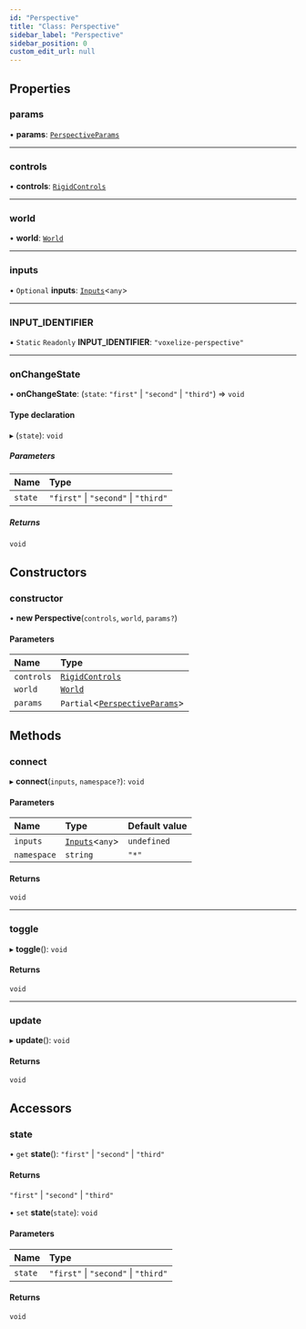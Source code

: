 ```yaml
---
id: "Perspective"
title: "Class: Perspective"
sidebar_label: "Perspective"
sidebar_position: 0
custom_edit_url: null
---
```


## Properties

### params

• **params**: [`PerspectiveParams`](../modules.md#perspectiveparams-210)

___

### controls

• **controls**: [`RigidControls`](RigidControls.md)

___

### world

• **world**: [`World`](World.md)

___

### inputs

• `Optional` **inputs**: [`Inputs`](Inputs.md)<`any`\>

___

### INPUT\_IDENTIFIER

▪ `Static` `Readonly` **INPUT\_IDENTIFIER**: ``"voxelize-perspective"``

___

### onChangeState

• **onChangeState**: (`state`: ``"first"`` \| ``"second"`` \| ``"third"``) => `void`

#### Type declaration

▸ (`state`): `void`

##### Parameters

| Name | Type |
| :------ | :------ |
| `state` | ``"first"`` \| ``"second"`` \| ``"third"`` |

##### Returns

`void`

## Constructors

### constructor

• **new Perspective**(`controls`, `world`, `params?`)

#### Parameters

| Name | Type |
| :------ | :------ |
| `controls` | [`RigidControls`](RigidControls.md) |
| `world` | [`World`](World.md) |
| `params` | `Partial`<[`PerspectiveParams`](../modules.md#perspectiveparams-210)\> |

## Methods

### connect

▸ **connect**(`inputs`, `namespace?`): `void`

#### Parameters

| Name | Type | Default value |
| :------ | :------ | :------ |
| `inputs` | [`Inputs`](Inputs.md)<`any`\> | `undefined` |
| `namespace` | `string` | `"*"` |

#### Returns

`void`

___

### toggle

▸ **toggle**(): `void`

#### Returns

`void`

___

### update

▸ **update**(): `void`

#### Returns

`void`

## Accessors

### state

• `get` **state**(): ``"first"`` \| ``"second"`` \| ``"third"``

#### Returns

``"first"`` \| ``"second"`` \| ``"third"``

• `set` **state**(`state`): `void`

#### Parameters

| Name | Type |
| :------ | :------ |
| `state` | ``"first"`` \| ``"second"`` \| ``"third"`` |

#### Returns

`void`
